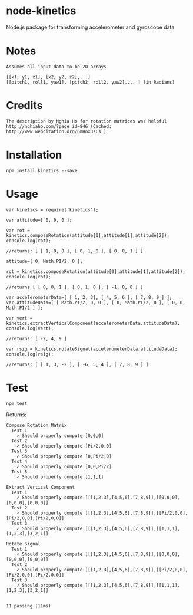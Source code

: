 # node-kinetics
Node.js package for transforming accelerometer and gyroscope data

# Notes
    Assumes all input data to be 2D arrays
    
    [[x1, y1, z1], [x2, y2, z2],...]
    [[pitch1, roll1, yaw1]. [pitch2, roll2, yaw2],... ] (in Radians)

# Credits

    The description by Nghia Ho for rotation matrices was helpful
    http://nghiaho.com/?page_id=846 (Cached: http://www.webcitation.org/6mHnx3sCs )
    
# Installation
    npm install kinetics --save
    
# Usage
    var kinetics = require('kinetics');
    
    var attitude=[ 0, 0, 0 ];
    
    var rot = kinetics.composeRotation(attitude[0],attitude[1],attitude[2]);
    console.log(rot);
    
    //returns: [ [ 1, 0, 0 ], [ 0, 1, 0 ], [ 0, 0, 1 ] ]
    
    attitude=[ 0, Math.PI/2, 0 ];
    
    rot = kinetics.composeRotation(attitude[0],attitude[1],attitude[2]);
    console.log(rot);
    
    //returns [ [ 0, 0, 1 ], [ 0, 1, 0 ], [ -1, 0, 0 ] ]

    var accelerometerData=[ [ 1, 2, 3], [ 4, 5, 6 ], [ 7, 8, 9 ] ];
    var attitudeData=[ [ Math.PI/2, 0, 0 ], [ 0, Math.PI/2, 0 ], [ 0, 0, Math.PI/2 ] ];
    
    var vert = kinetics.extractVerticalComponent(accelerometerData,attitudeData);    
    console.log(vert);
    
    //returns: [ -2, 4, 9 ]

    var rsig = kinetics.rotateSignal(accelerometerData,attitudeData);
    console.log(rsig);
    
    //returns: [ [ 1, 3, -2 ], [ -6, 5, 4 ], [ 7, 8, 9 ] ]
    
# Test
    npm test
    
Returns:

    Compose Rotation Matrix
      Test 1
        ✓ Should properly compute [0,0,0]
      Test 2
        ✓ Should properly compute [Pi/2,0,0]
      Test 3
        ✓ Should properly compute [0,Pi/2,0]
      Test 4
        ✓ Should properly compute [0,0,Pi/2]
      Test 5
        ✓ Should properly compute [1,1,1]
  
    Extract Vertical Component
      Test 1
        ✓ Should properly compute [[[1,2,3],[4,5,6],[7,8,9]],[[0,0,0],[0,0,0],[0,0,0]]
      Test 2
        ✓ Should properly compute [[[1,2,3],[4,5,6],[7,8,9]],[[Pi/2,0,0],[Pi/2,0,0],[Pi/2,0,0]]
      Test 3
        ✓ Should properly compute [[[1,2,3],[4,5,6],[7,8,9]],[[1,1,1],[1,2,3],[3,2,1]]
  
    Rotate Signal
      Test 1
        ✓ Should properly compute [[[1,2,3],[4,5,6],[7,8,9]],[[0,0,0],[0,0,0],[0,0,0]]
      Test 2
        ✓ Should properly compute [[[1,2,3],[4,5,6],[7,8,9]],[[Pi/2,0,0],[Pi/2,0,0],[Pi/2,0,0]]
      Test 3
        ✓ Should properly compute [[[1,2,3],[4,5,6],[7,8,9]],[[1,1,1],[1,2,3],[3,2,1]]
  
  
    11 passing (11ms)
    
